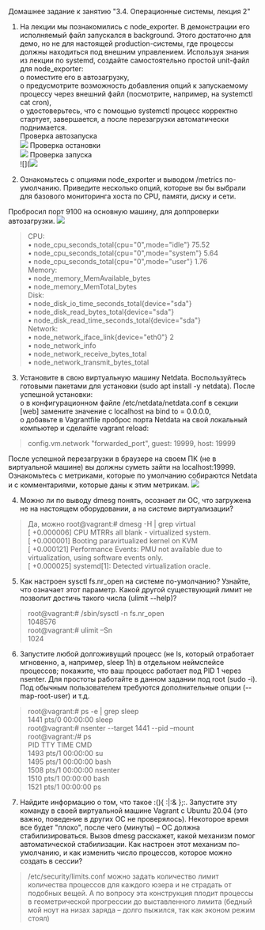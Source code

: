Домашнее задание к занятию "3.4. Операционные системы, лекция 2"
1. На лекции мы познакомились с node_exporter. В демонстрации его исполняемый файл запускался в background. Этого достаточно для демо, но не для настоящей production-системы, где процессы должны находиться под внешним управлением. Используя знания из лекции по systemd, создайте самостоятельно простой unit-файл для node_exporter:  
o	поместите его в автозагрузку,  
o	предусмотрите возможность добавления опций к запускаемому процессу через внешний файл (посмотрите, например, на systemctl cat cron),  
o	удостоверьтесь, что с помощью systemctl процесс корректно стартует, завершается, а после перезагрузки автоматически поднимается.  
Проверка автозапуска  
![](https://ams02pap001files.storage.live.com/y4mpg5xsbMg0nZ6RKU_ozhVpECGUcrxRdHrPgea4nKFPFQQeKeYjDIg9WvenCRoj7Kqsydf5alIafnEd9sQAMs9l_tQVDWJLsTAKIl5qDh50kpk_NLEVmnyJAob8q1s6mvAbzed2Rwl7euZktZsu7iFZ6tG6PXb6DzArvXhqfteSdeEXhIbkmYQ2TrF8tZ5n_Si?width=1291&height=472&cropmode=none ) 
Проверка остановки  
![](https://ams02pap001files.storage.live.com/y4mhAbSdI8nk3L0MvHB0ODsDGekNssDIhrrKzQY4wCNpFuO1gG_JIhbLnqYulQXxKraaSm-DkT2fl_iLRmhaQbGmRF8inYZK91Pvk6SLEa45GwWfhwLz_I6NXsh5a-W1DNGaQ1PQwf5Cg1Ziuy9j6m2VJamQTLLUNXqbX8LwKmtNorJ7OXl1DiKV8yCrQZbmsFn?width=1296&height=339&cropmode=none  )
Проверка запуска   
![](![](https://ams02pap001files.storage.live.com/y4mI-OkAshyvmjIaYFvdrYi1dFumq_VauwEwMIqUB5gY3feKJKRz0amayneR-ZDoOlWtYfW_fCmXm8mxcr7eTOHOdgBrTtj8nZLQEtTb6ex3sfJJITrBGJHSXiCkUeAOqCGDVfEFyhJw-gbV3DgqrvoUSVDKAVH8TZ1BqtSM2sU22gervRVBnYroQPaLBUPHYb0?width=1311&height=367&cropmode=none)  

3. Ознакомьтесь с опциями node_exporter и выводом /metrics по-умолчанию. Приведите несколько опций, которые вы бы выбрали для базового мониторинга хоста по CPU, памяти, диску и сети.  

Пробросил порт 9100 на основную машину, для доппроверки автозагрузки.
![](https://ams02pap001files.storage.live.com/y4mv7_izdu3adQy2OEYyemU90ifvpcYcpW16cG3cJk18ltVrrN7oQPUt7URfq7kwrnYdCWKthp5e4blr2hE6PhcH-FuJFhbNkG3i0Wwq8HN6lPd9yV0XeS0CRSozBEJGzw5P5Qmw23lCSFn_p7oiklh4s6UNbVJnKo36OfRSa9YGna98OvHbfETqLIGEsLEfoQH?width=960&height=729&cropmode=none)  
 
>CPU:  
•	node_cpu_seconds_total{cpu="0",mode="idle"} 75.52  
•	node_cpu_seconds_total{cpu="0",mode="system"} 5.64  
•	node_cpu_seconds_total{cpu="0",mode="user"} 1.76  
Memory:  
•	node_memory_MemAvailable_bytes  
•	node_memory_MemTotal_bytes  
Disk:  
•	node_disk_io_time_seconds_total{device="sda"}   
•	node_disk_read_bytes_total{device="sda"}   
•	node_disk_read_time_seconds_total{device="sda"}   
Network:  
•	node_network_iface_link{device="eth0"} 2  
•	node_network_info  
•	node_network_receive_bytes_total  
•	node_network_transmit_bytes_total  

	
	
3.	Установите в свою виртуальную машину Netdata. Воспользуйтесь готовыми пакетами для установки (sudo apt install -y netdata). После успешной установки:  
o	в конфигурационном файле /etc/netdata/netdata.conf в секции [web] замените значение с localhost на bind to = 0.0.0.0,  
o	добавьте в Vagrantfile проброс порта Netdata на свой локальный компьютер и сделайте vagrant reload:  
>config.vm.network "forwarded_port", guest: 19999, host: 19999  
> 
После успешной перезагрузки в браузере на своем ПК (не в виртуальной машине) вы должны суметь зайти на localhost:19999. Ознакомьтесь с метриками, которые по умолчанию собираются Netdata и с комментариями, которые даны к этим метрикам. 
 ![](https://ams02pap001files.storage.live.com/y4mjNmH9NL0EpoLMvc_FhNyqApdiennGDyUEyNuDvYpvLGNd11BxCzqDj9c4va5tYRDYlBBdKyHhFPFFll720PzYFuQfooIvP2RuSfBBMcK620aYkyHyoynGlgcBMpYII8J8ClbuCX_eJ1CDvULNVEKwlPg_15NNfGUVz_pkpdZNpNBYF33XSiiaux_ZDAHD51K?width=948&height=953&cropmode=none)

4.	Можно ли по выводу dmesg понять, осознает ли ОС, что загружена не на настоящем оборудовании, а на системе виртуализации?  
>Да, можно
root@vagrant:# dmesg -H | grep virtual  
[  +0.000006] CPU MTRRs all blank - virtualized system.  
[  +0.000001] Booting paravirtualized kernel on KVM  
[  +0.000121] Performance Events: PMU not available due to virtualization, using software events only.  
[  +0.000025] systemd[1]: Detected virtualization oracle.  
5.	Как настроен sysctl fs.nr_open на системе по-умолчанию? Узнайте, что означает этот параметр. Какой другой существующий лимит не позволит достичь такого числа (ulimit --help)?  
>root@vagrant:#  /sbin/sysctl -n fs.nr_open  
	1048576  
    root@vagrant:#  ulimit –Sn  
    1024  

6.	Запустите любой долгоживущий процесс (не ls, который отработает мгновенно, а, например, sleep 1h) в отдельном неймспейсе процессов; покажите, что ваш процесс работает под PID 1 через nsenter. Для простоты работайте в данном задании под root (sudo -i). Под обычным пользователем требуются дополнительные опции (--map-root-user) и т.д.  
>root@vagrant:# ps -e | grep sleep    
   1441 pts/0    00:00:00 sleep  
root@vagrant:# nsenter --target 1441 --pid –mount  
root@vagrant:/# ps  
    PID TTY          TIME CMD  
   1493 pts/1    00:00:00 su  
   1495 pts/1    00:00:00 bash  
   1508 pts/1    00:00:00 nsenter  
   1510 pts/1    00:00:00 bash  
   1521 pts/1    00:00:00 ps  
7.	Найдите информацию о том, что такое :(){ :|:& };:. Запустите эту команду в своей виртуальной машине Vagrant с Ubuntu 20.04 (это важно, поведение в других ОС не проверялось). Некоторое время все будет "плохо", после чего (минуты) – ОС должна стабилизироваться. Вызов dmesg расскажет, какой механизм помог автоматической стабилизации. Как настроен этот механизм по-умолчанию, и как изменить число процессов, которое можно создать в сессии?  
>/etc/security/limits.conf можно задать количество лимит количества процессов для каждого юзера и не страдать от подобных вещей. А по вопросу эта конструкция плодит процессы в геометрической прогрессии до выставленного лимита (бедный мой ноут на низах заряда – долго пыжился, так как эконом режим стоял)
